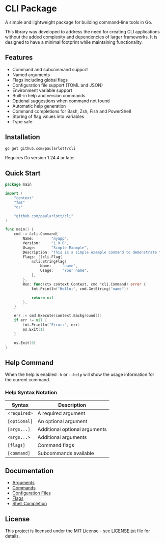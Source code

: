 # CLI Package

A simple and lightweight package for building command-line tools in Go.

This library was developed to address the need for creating CLI applications without the added complexity and dependencies of larger frameworks. It is designed to have a minimal footprint while maintaining functionality.

## Features

- Command and subcommand support
- Named arguments
- Flags including global flags
- Configuration file support (TOML and JSON)
- Environment variable support
- Built-in help and version commands
- Optional suggestions when command not found
- Automatic help generation
- Command completions for Bash, Zsh, Fish and PowerShell
- Storing of flag values into variables
- Type safe

## Installation

```bash
go get github.com/paularlott/cli
```

Requires Go version 1.24.4 or later

## Quick Start

```go
package main

import (
	"context"
	"fmt"
	"os"

	"github.com/paularlott/cli"
)

func main() {
	cmd := &cli.Command{
		Name:        "myapp",
		Version:     "1.0.0",
		Usage:       "Simple Example",
		Description: "This is a simple example command to demonstrate the CLI package features.",
		Flags: []cli.Flag{
			&cli.StringFlag{
				Name:     "name",
				Usage:    "Your name",
			},
		},
		Run: func(ctx context.Context, cmd *cli.Command) error {
			fmt.Println("Hello:", cmd.GetString("name"))

			return nil
		},
	}

	err := cmd.Execute(context.Background())
	if err != nil {
		fmt.Println("Error:", err)
		os.Exit(1)
	}

	os.Exit(0)
}
```

## Help Command

When the help is enabled `-h` or `--help` will show the usage information for the current command.

### Help Syntax Notation

| Syntax        | Description                   |
| ------------- | ----------------------------- |
| `<required>`  | A required argument           |
| `[optional]`  | An optional argument          |
| `[args...]`   | Additional optional arguments |
| `<args...>`   | Additional arguments          |
| `[flags]`     | Command flags                 |
| `[command]`   | Subcommands available         |

## Documentation

- [Arguments](docs/arguments.md)
- [Commands](docs/commands.md)
- [Configuration Files](docs/configuration_files.md)
- [Flags](docs/flags.md)
- [Shell Completion](docs/shell_completion.md)

## License

This project is licensed under the MIT License - see [LICENSE.txt](LICENSE.txt) file for details.
